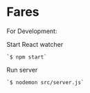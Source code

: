 # Fares

For Development:

Start React watcher

    `$ npm start`
    
Run server

    `$ nodemon src/server.js`
